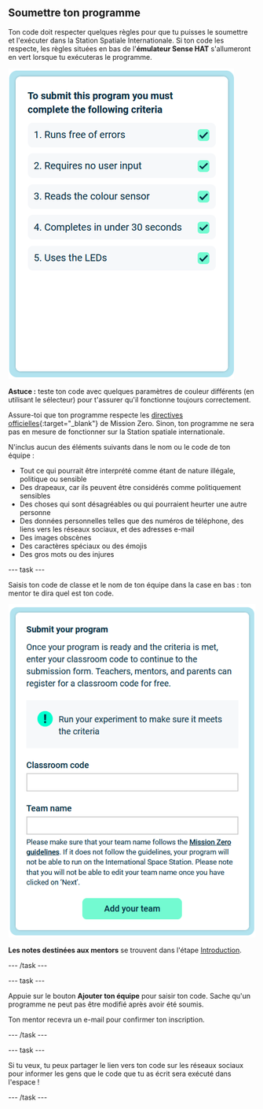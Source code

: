 ## Soumettre ton programme

Ton code doit respecter quelques règles pour que tu puisses le soumettre et l'exécuter dans la Station Spatiale Internationale. Si ton code les respecte, les règles situées en bas de l'**émulateur Sense HAT** s'allumeront en vert lorsque tu exécuteras le programme.

![La page de Mission Zero montrant les contrôles de critères pour l'inscription.](images/rules.png)

**Astuce :** teste ton code avec quelques paramètres de couleur différents (en utilisant le sélecteur) pour t'assurer qu'il fonctionne toujours correctement.

Assure-toi que ton programme respecte les [directives officielles](https://astro-pi.org/mission-zero/guidelines){:target="_blank"} de Mission Zero. Sinon, ton programme ne sera pas en mesure de fonctionner sur la Station spatiale internationale.

N'inclus aucun des éléments suivants dans le nom ou le code de ton équipe :

+ Tout ce qui pourrait être interprété comme étant de nature illégale, politique ou sensible
+ Des drapeaux, car ils peuvent être considérés comme politiquement sensibles
+ Des choses qui sont désagréables ou qui pourraient heurter une autre personne
+ Des données personnelles telles que des numéros de téléphone, des liens vers les réseaux sociaux, et des adresses e-mail
+ Des images obscènes
+ Des caractères spéciaux ou des émojis
+ Des gros mots ou des injures

--- task ---

Saisis ton code de classe et le nom de ton équipe dans la case en bas : ton mentor te dira quel est ton code.

![Formulaire de soumission du code de classe et du nom de l'équipe](images/submission.png)

**Les notes destinées aux mentors** se trouvent dans l'étape [Introduction](https://projects.raspberrypi.org/en/projects/astro-pi-mission-zero/0).

--- /task ---

--- task ---

Appuie sur le bouton **Ajouter ton équipe** pour saisir ton code. Sache qu'un programme ne peut pas être modifié après avoir été soumis.

Ton mentor recevra un e-mail pour confirmer ton inscription.

--- /task ---

--- task ---

Si tu veux, tu peux partager le lien vers ton code sur les réseaux sociaux pour informer les gens que le code que tu as écrit sera exécuté dans l'espace !

--- /task ---
